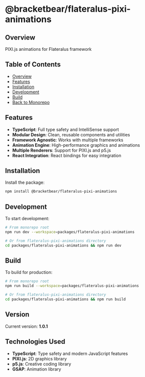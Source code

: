 # @bracketbear/flateralus-pixi-animations

## Overview

PIXI.js animations for Flateralus framework

## Table of Contents

- [Overview](#overview)
- [Features](#features)
- [Installation](#installation)
- [Development](#development)
- [Build](#build)
- [Back to Monorepo](../../README.md)

## Features

- **TypeScript**: Full type safety and IntelliSense support
- **Modular Design**: Clean, reusable components and utilities
- **Framework Agnostic**: Works with multiple frameworks
- **Animation Engine**: High-performance graphics and animations
- **Multiple Renderers**: Support for PIXI.js and p5.js
- **React Integration**: React bindings for easy integration

## Installation

Install the package:

```bash
npm install @bracketbear/flateralus-pixi-animations
```

## Development

To start development:

```bash
# From monorepo root
npm run dev --workspace=packages/flateralus-pixi-animations

# Or from flateralus-pixi-animations directory
cd packages/flateralus-pixi-animations && npm run dev
```

## Build

To build for production:

```bash
# From monorepo root
npm run build --workspace=packages/flateralus-pixi-animations

# Or from flateralus-pixi-animations directory
cd packages/flateralus-pixi-animations && npm run build
```

## Version

Current version: **1.0.1**

## Technologies Used

- **TypeScript**: Type safety and modern JavaScript features
- **PIXI.js**: 2D graphics library
- **p5.js**: Creative coding library
- **GSAP**: Animation library
